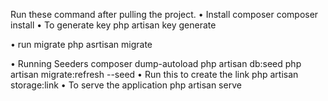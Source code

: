 Run these command after pulling the project.
•	Install composer
composer install
•	To generate key
php artisan key generate

•	run migrate
 		php asrtisan migrate

•	Running Seeders
	         composer dump-autoload
	         php artisan db:seed
             php artisan migrate:refresh --seed
•	Run this to create the link 
		php artisan storage:link
•	To serve the application 
           php artisan serve



 
